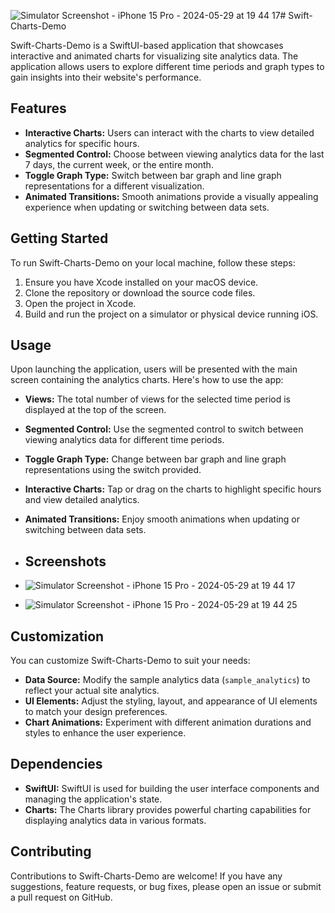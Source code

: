 ![Simulator Screenshot - iPhone 15 Pro - 2024-05-29 at 19 44 17](https://github.com/05Waleed/Swift-Charts-Demo/assets/139551937/21abcca9-2e17-4339-a204-e4a541661213)# Swift-Charts-Demo

Swift-Charts-Demo is a SwiftUI-based application that showcases interactive and animated charts for visualizing site analytics data. The application allows users to explore different time periods and graph types to gain insights into their website's performance.

## Features

- **Interactive Charts:** Users can interact with the charts to view detailed analytics for specific hours.
- **Segmented Control:** Choose between viewing analytics data for the last 7 days, the current week, or the entire month.
- **Toggle Graph Type:** Switch between bar graph and line graph representations for a different visualization.
- **Animated Transitions:** Smooth animations provide a visually appealing experience when updating or switching between data sets.

## Getting Started

To run Swift-Charts-Demo on your local machine, follow these steps:

1. Ensure you have Xcode installed on your macOS device.
2. Clone the repository or download the source code files.
3. Open the project in Xcode.
4. Build and run the project on a simulator or physical device running iOS.

## Usage

Upon launching the application, users will be presented with the main screen containing the analytics charts. Here's how to use the app:

- **Views:** The total number of views for the selected time period is displayed at the top of the screen.
- **Segmented Control:** Use the segmented control to switch between viewing analytics data for different time periods.
- **Toggle Graph Type:** Change between bar graph and line graph representations using the switch provided.
- **Interactive Charts:** Tap or drag on the charts to highlight specific hours and view detailed analytics.
- **Animated Transitions:** Enjoy smooth animations when updating or switching between data sets.

- ## Screenshots
- ![Simulator Screenshot - iPhone 15 Pro - 2024-05-29 at 19 44 17](https://github.com/05Waleed/Swift-Charts-Demo/assets/139551937/a1386fb5-c632-4a5b-80f7-a911c3db720d)
- ![Simulator Screenshot - iPhone 15 Pro - 2024-05-29 at 19 44 25](https://github.com/05Waleed/Swift-Charts-Demo/assets/139551937/973e82e7-656e-4e54-82f5-eea34514a7fe)

## Customization

You can customize Swift-Charts-Demo to suit your needs:

- **Data Source:** Modify the sample analytics data (`sample_analytics`) to reflect your actual site analytics.
- **UI Elements:** Adjust the styling, layout, and appearance of UI elements to match your design preferences.
- **Chart Animations:** Experiment with different animation durations and styles to enhance the user experience.

## Dependencies

- **SwiftUI:** SwiftUI is used for building the user interface components and managing the application's state.
- **Charts:** The Charts library provides powerful charting capabilities for displaying analytics data in various formats.

## Contributing

Contributions to Swift-Charts-Demo are welcome! If you have any suggestions, feature requests, or bug fixes, please open an issue or submit a pull request on GitHub.
